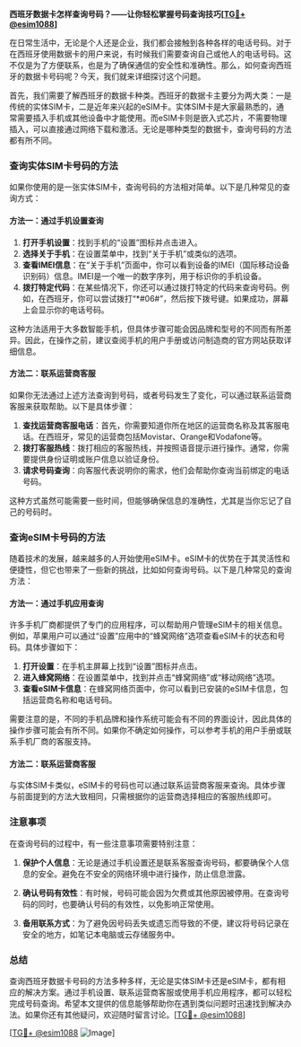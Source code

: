 **西班牙数据卡怎样查询号码？——让你轻松掌握号码查询技巧[[TG💪+ @esim1088](https://t.me/s/esim1088)]**

在日常生活中，无论是个人还是企业，我们都会接触到各种各样的电话号码。对于在西班牙使用数据卡的用户来说，有时候我们需要查询自己或他人的电话号码。这不仅是为了方便联系，也是为了确保通信的安全性和准确性。那么，如何查询西班牙的数据卡号码呢？今天，我们就来详细探讨这个问题。

首先，我们需要了解西班牙的数据卡种类。西班牙的数据卡主要分为两大类：一是传统的实体SIM卡，二是近年来兴起的eSIM卡。实体SIM卡是大家最熟悉的，通常需要插入手机或其他设备中才能使用。而eSIM卡则是嵌入式芯片，不需要物理插入，可以直接通过网络下载和激活。无论是哪种类型的数据卡，查询号码的方法都有所不同。

### 查询实体SIM卡号码的方法

如果你使用的是一张实体SIM卡，查询号码的方法相对简单。以下是几种常见的查询方式：

#### 方法一：通过手机设置查询

1. **打开手机设置**：找到手机的“设置”图标并点击进入。
2. **选择关于手机**：在设置菜单中，找到“关于手机”或类似的选项。
3. **查看IMEI信息**：在“关于手机”页面中，你可以看到设备的IMEI（国际移动设备识别码）信息。IMEI是一个唯一的数字序列，用于标识你的手机设备。
4. **拨打特定代码**：在某些情况下，你还可以通过拨打特定的代码来查询号码。例如，在西班牙，你可以尝试拨打“*#06#”，然后按下拨号键。如果成功，屏幕上会显示你的电话号码。

这种方法适用于大多数智能手机，但具体步骤可能会因品牌和型号的不同而有所差异。因此，在操作之前，建议查阅手机的用户手册或访问制造商的官方网站获取详细信息。

#### 方法二：联系运营商客服

如果你无法通过上述方法查询到号码，或者号码发生了变化，可以通过联系运营商客服来获取帮助。以下是具体步骤：

1. **查找运营商客服电话**：首先，你需要知道你所在地区的运营商名称及其客服电话。在西班牙，常见的运营商包括Movistar、Orange和Vodafone等。
2. **拨打客服热线**：拨打相应的客服热线，并按照语音提示进行操作。通常，你需要提供身份证明或账户信息以验证身份。
3. **请求号码查询**：向客服代表说明你的需求，他们会帮助你查询当前绑定的电话号码。

这种方式虽然可能需要一些时间，但能够确保信息的准确性，尤其是当你忘记了自己的号码时。

### 查询eSIM卡号码的方法

随着技术的发展，越来越多的人开始使用eSIM卡。eSIM卡的优势在于其灵活性和便捷性，但它也带来了一些新的挑战，比如如何查询号码。以下是几种常见的查询方法：

#### 方法一：通过手机应用查询

许多手机厂商都提供了专门的应用程序，可以帮助用户管理eSIM卡的相关信息。例如，苹果用户可以通过“设置”应用中的“蜂窝网络”选项查看eSIM卡的状态和号码。具体步骤如下：

1. **打开设置**：在手机主屏幕上找到“设置”图标并点击。
2. **进入蜂窝网络**：在设置菜单中，找到并点击“蜂窝网络”或“移动网络”选项。
3. **查看eSIM卡信息**：在蜂窝网络页面中，你可以看到已安装的eSIM卡信息，包括运营商名称和电话号码。

需要注意的是，不同的手机品牌和操作系统可能会有不同的界面设计，因此具体的操作步骤可能会有所不同。如果你不确定如何操作，可以参考手机的用户手册或联系手机厂商的客服支持。

#### 方法二：联系运营商客服

与实体SIM卡类似，eSIM卡的号码也可以通过联系运营商客服来查询。具体步骤与前面提到的方法大致相同，只需根据你的运营商选择相应的客服热线即可。

### 注意事项

在查询号码的过程中，有一些注意事项需要特别注意：

1. **保护个人信息**：无论是通过手机设置还是联系客服查询号码，都要确保个人信息的安全。避免在不安全的网络环境中进行操作，防止信息泄露。
   
2. **确认号码有效性**：有时候，号码可能会因为欠费或其他原因被停用。在查询号码的同时，也要确认号码的有效性，以免影响正常使用。

3. **备用联系方式**：为了避免因号码丢失或遗忘而导致的不便，建议将号码记录在安全的地方，如笔记本电脑或云存储服务中。

### 总结

查询西班牙数据卡号码的方法多种多样，无论是实体SIM卡还是eSIM卡，都有相应的解决方案。通过手机设置、联系运营商客服或使用手机应用程序，都可以轻松完成号码查询。希望本文提供的信息能够帮助你在遇到类似问题时迅速找到解决办法。如果你还有其他疑问，欢迎随时留言讨论。[[TG💪+ @esim1088](https://t.me/s/esim1088)]

[[TG💪+ @esim1088](https://t.me/s/esim1088) ![Image](https://i.postimg.cc/4NQfJmqS/Snipaste-2025-05-13-00-14-12.png)]